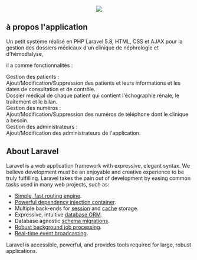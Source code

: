 <p align="center"><img src="https://laravel.com/assets/img/components/logo-laravel.svg"></p>

## à propos l'application

<p>Un petit système réalisé en PHP Laravel 5.8, HTML, CSS et AJAX pour la gestion des dossiers médicaux d'un clinique de néphrologie et d'hémodialyse, </p>
<p> il a comme fonctionnalités : </p>
Gestion des patients : </br>
  Ajout/Modification/Suppression des patients et leurs informations et les dates de consultation et de contrôle.</br>
  Dossier médical de chaque patient qui contient l'échographie rénale, le traitement et le bilan.</br>
Gestion des numéros :</br>
  Ajout/Modification/Suppression des numéros de téléphone dont le clinique a besoin.</br>
Gestion des administrateurs :</br>
  Ajout/Modification des administrateurs de l'application.
  
  
  ## About Laravel

Laravel is a web application framework with expressive, elegant syntax. We believe development must be an enjoyable and creative experience to be truly fulfilling. Laravel takes the pain out of development by easing common tasks used in many web projects, such as:

- [Simple, fast routing engine](https://laravel.com/docs/routing).
- [Powerful dependency injection container](https://laravel.com/docs/container).
- Multiple back-ends for [session](https://laravel.com/docs/session) and [cache](https://laravel.com/docs/cache) storage.
- Expressive, intuitive [database ORM](https://laravel.com/docs/eloquent).
- Database agnostic [schema migrations](https://laravel.com/docs/migrations).
- [Robust background job processing](https://laravel.com/docs/queues).
- [Real-time event broadcasting](https://laravel.com/docs/broadcasting).

Laravel is accessible, powerful, and provides tools required for large, robust applications.
